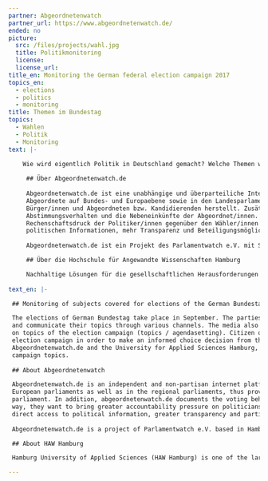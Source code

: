 ```yaml
---
partner: Abgeordnetenwatch
partner_url: https://www.abgeordnetenwatch.de/
ended: no
picture:
  src: /files/projects/wahl.jpg
  title: Politikmonitoring
  license:
  license_url:
title_en: Monitoring the German federal election campaign 2017
topics_en:
  - elections
  - politics
  - monitoring  
title: Themen im Bundestag
topics:
  - Wahlen
  - Politik
  - Monitoring
text: |- 

    Wie wird eigentlich Politik in Deutschland gemacht? Welche Themen werden im Bundestag besprochen? Und wie viel Redezeit bekommen die einzelnen Abgeordneten? Die Prozesse und Debatten im deutschen Bundestag sind für Bürger/innen, aber auch politische Organisationen und Initiativen oft nur schwer zu überblicken. Daher sehen wir uns gemeinsam mit unseren Kooperationspartnern Abgeordnetenwatch.de und der HAW Hamburg zum Ende der 18. Legislaturperiode die Plenarprotokolle genauer an, die diese politischen Entscheidungen und Diskussionen wiedergeben. In einem Tracker machen wir die Protokolle für jede/n zugänglich und durchsuchbar, analysieren wichtige Themen und  stellen Informationen zu den Abgeordneten bereit. 
     
     ## Über Abgeordnetenwatch.de
    
     Abgeordnetenwatch.de ist eine unabhängige und überparteiliche Internetplattform, die öffentliche Bürgeranfragen an 
     Abgeordnete auf Bundes- und Europaebene sowie in den Landesparlamenten ermöglicht und somit einen direkten Draht zwischen 
     Bürger/innen und Abgeordneten bzw. Kandidierenden herstellt. Zusätzlich dokumentiert abgeordnetenwatch.de das 
     Abstimmungsverhalten und die Nebeneinkünfte der Abgeordnet/innen. Auf diese Weise wollen sie u.a. einen höheren 
     Rechenschaftsdruck der Politiker/innen gegenüber den Wähler/innen herbeiführen, sowie einen einfachen und direkten Zugang zu 
     politischen Informationen, mehr Transparenz und Beteiligungsmöglichkeiten schaffen. 
     
     Abgeordnetenwatch.de ist ein Projekt des Parlamentwatch e.V. mit Sitz in Hamburg.

     ## Über die Hochschule für Angewandte Wissenschaften Hamburg

     Nachhaltige Lösungen für die gesellschaftlichen Herausforderungen von Gegenwart und Zukunft entwickeln: Das ist das Ziel der HAW Hamburg – Norddeutschlands führende Hochschule, wenn es um reflektierte Praxis geht. Im Mittelpunkt steht die exzellente Qualität von Studium und Lehre. Zugleich entwickelt die HAW Hamburg ihr Profil als forschende Hochschule weiter. Menschen aus mehr als 100 Nationen gestalten die HAW Hamburg mit. Ihre Vielfalt ist ihre besondere Stärke.
 
text_en: |-

 ## Monitoring of subjects covered for elections of the German Bundestag

 The elections of German Bundestag take place in September. The parties are preparing for the upcoming election campaign
 and communicate their topics through various channels. The media also contributes to the formation of opinions and reports
 on topics of the election campaign (topics / agendasetting). Citizen often find it difficult to maintain an overview in the
 election campaign in order to make an informed choice decision from the parties' main focus. In cooperation with 
 Abgeordnetenwatch.de and the University for Applied Sciences Hamburg, we want to bring more transparency into this process and develop a monitoring tool to track election 
 campaign topics.
 
 ## About Abgeordnetenwatch

 Abgeordnetenwatch.de is an independent and non-partisan internet platform, which allows public citizen requests to German and 
 European parliaments as well as in the regional parliaments, thus providing a direct link between citizens and members of 
 parliament. In addition, abgeordnetenwatch.de documents the voting behavior and the additional income of the deputies. In this 
 way, they want to bring greater accountability pressure on politicians towards the electorate, as well as to provide easy and 
 direct access to political information, greater transparency and participation.
 
 Abgeordnetenwatch.de is a project of Parlamentwatch e.V. based in Hamburg.

 ## About HAW Hamburg

 Hamburg University of Applied Sciences (HAW Hamburg) is one of the largest of its kind in Germany and within our four faculties we offer a wide range of Bachelor’s and Master’s programmes in engineering, IT, life sciences, design and media as well as business and social sciences. In teaching we focus on applied sciences, giving our students a practical insight into their fields of study through projects, lab work, internships and theses in industry. In research we are an important partner for the city of Hamburg’s companies and innovation clusters, developing new ideas from the synergies of this dynamic location.

---
```

   
